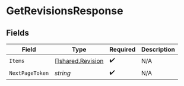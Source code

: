 # GetRevisionsResponse


## Fields

| Field                                                       | Type                                                        | Required                                                    | Description                                                 |
| ----------------------------------------------------------- | ----------------------------------------------------------- | ----------------------------------------------------------- | ----------------------------------------------------------- |
| `Items`                                                     | [][shared.Revision](../../../pkg/models/shared/revision.md) | :heavy_check_mark:                                          | N/A                                                         |
| `NextPageToken`                                             | *string*                                                    | :heavy_check_mark:                                          | N/A                                                         |